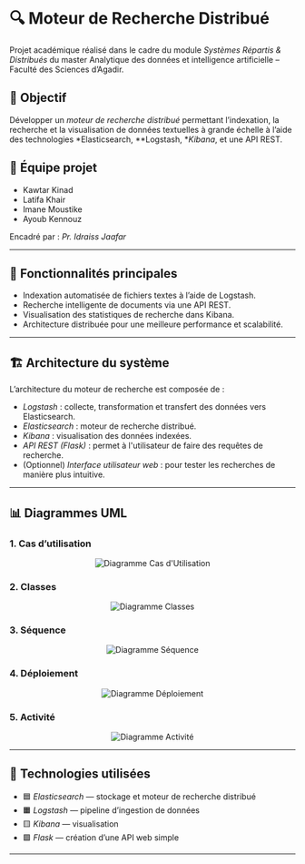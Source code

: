 # 🔍 Moteur de Recherche Distribué
Projet académique réalisé dans le cadre du module *Systèmes Répartis & Distribués* du master Analytique des données et intelligence artificielle – Faculté des Sciences d’Agadir.

## 📌 Objectif

Développer un *moteur de recherche distribué* permettant l’indexation, la recherche et la visualisation de données textuelles à grande échelle à l’aide des technologies *Elasticsearch, **Logstash, **Kibana*, et une API REST.

## 👥 Équipe projet

- Kawtar Kinad  
- Latifa Khair  
- Imane Moustike  
- Ayoub Kennouz  

Encadré par : *Pr. Idraiss Jaafar*

---

## 🧠 Fonctionnalités principales

- Indexation automatisée de fichiers textes à l’aide de Logstash.
- Recherche intelligente de documents via une API REST.
- Visualisation des statistiques de recherche dans Kibana.
- Architecture distribuée pour une meilleure performance et scalabilité.

---

## 🏗️ Architecture du système

L’architecture du moteur de recherche est composée de :

- *Logstash* : collecte, transformation et transfert des données vers Elasticsearch.
- *Elasticsearch* : moteur de recherche distribué.
- *Kibana* : visualisation des données indexées.
- *API REST (Flask)* : permet à l'utilisateur de faire des requêtes de recherche.
- (Optionnel) *Interface utilisateur web* : pour tester les recherches de manière plus intuitive.

---

## 📊 Diagrammes UML

### 1. Cas d’utilisation
<p align="center">
  <img src="https://github.com/user-attachments/assets/51f80836-26e0-4686-8cc0-a0cd440c582b" alt="Diagramme Cas d'Utilisation">
</p>

### 2. Classes
<p align="center">
  <img src="https://github.com/user-attachments/assets/78cedf81-229c-42d8-94d3-ea98d662f575" alt="Diagramme Classes">
</p>

### 3. Séquence
<p align="center">
  <img src="https://github.com/user-attachments/assets/6748333c-c255-410d-8f91-3e69011f6a9c" alt="Diagramme Séquence">
</p>

### 4. Déploiement
<p align="center">
  <img src="https://github.com/user-attachments/assets/2842b91e-8d54-47f8-b441-dbd9300ee52a" alt="Diagramme Déploiement">
</p>

### 5. Activité
<p align="center">
  <img src="https://github.com/user-attachments/assets/7077ac5d-f0d1-4718-92f9-8f99126c0002" alt="Diagramme Activité">
</p>

---

## 🧪 Technologies utilisées

- 🟦 *Elasticsearch* — stockage et moteur de recherche distribué
- 🟧 *Logstash* — pipeline d’ingestion de données
- 🟨 *Kibana* — visualisation
- 🟩 *Flask* — création d’une API web simple

---

